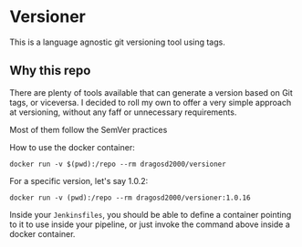 # Versioner 

This is a language agnostic git versioning tool using tags.

## Why this repo
There are plenty of tools available that can generate a version based on Git tags, or viceversa.
I decided to roll my own to offer a very simple approach at versioning, without any faff or unnecessary requirements.

Most of them follow the SemVer practices


How to use the docker container:
```shell script
docker run -v $(pwd):/repo --rm dragosd2000/versioner
```

For a specific version, let's say 1.0.2:
```shell script
docker run -v (pwd):/repo --rm dragosd2000/versioner:1.0.16
```

Inside your `Jenkinsfiles`, you should be able to define a container pointing to it to use inside your pipeline, or
just invoke the command above inside a docker container.
